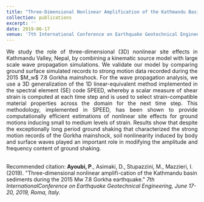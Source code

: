 ```yaml
---
title: "Three-Dimensional Nonlinear Amplification of the Kathmandu Basin Sediments During the 2015 Mw 7.8 Gorkha Earthquake"
collection: publications
excerpt: ''
date: 2019-06-17
venue: '7th International Conference on Earthquake Geotechnical Engineering'
---
```

<div style="text-align: justify"> We study the role of three-dimensional (3D) nonlinear site effects in Kathmandu Valley, Nepal, by combining a kinematic source model with large scale wave propagation simulations. We validate our model by comparing ground surface simulated records to strong motion data recorded during the 2015 $M_w$ 7.8 Gorkha mainshock. For the wave propagation analysis, we use a 3D generalization of the 1D linear-equivalent method implemented in the spectral element (SE) code SPEED, whereby a scalar measure of shear strain is computed at each time step and is used to select strain-compatible material properties across the domain for the next time step. This methodology, implemented in SPEED, has been shown to provide computationally efficient estimations of nonlinear site effects for ground motions inducing small to medium levels of strain. Results show that despite the exceptionally long period ground shaking that characterized the strong motion records of the Gorkha mainshock, soil nonlinearity induced by body and surface waves played an important role in modifying the amplitude and frequency content of ground shaking.</div>
<br/>


Recommended citation: **Ayoubi, P**., Asimaki, D., Stupazzini, M., Mazzieri, I. (2019). &quot;Three-dimensional nonlinear amplifi-cation of the Kathmandu basin sediments during the 2015 Mw 7.8 Gorkha earthquake.&quot; <i>7th InternationalConference on Earthquake Geotechnical Engineering, June 17-20, 2019, Roma, Italy.</i>


